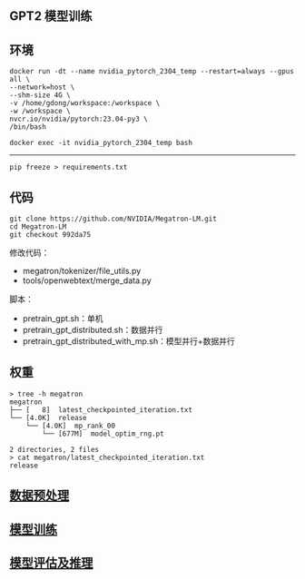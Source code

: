 
## GPT2 模型训练 



## 环境
```
docker run -dt --name nvidia_pytorch_2304_temp --restart=always --gpus all \
--network=host \
--shm-size 4G \
-v /home/gdong/workspace:/workspace \
-w /workspace \
nvcr.io/nvidia/pytorch:23.04-py3 \
/bin/bash

docker exec -it nvidia_pytorch_2304_temp bash
```

---

```
pip freeze > requirements.txt
```



## 代码

```
git clone https://github.com/NVIDIA/Megatron-LM.git
cd Megatron-LM
git checkout 992da75
```

修改代码：
- megatron/tokenizer/file_utils.py
- tools/openwebtext/merge_data.py

脚本：
- pretrain_gpt.sh：单机
- pretrain_gpt_distributed.sh：数据并行
- pretrain_gpt_distributed_with_mp.sh：模型并行+数据并行



## 权重

```
> tree -h megatron
megatron
├── [   8]  latest_checkpointed_iteration.txt
└── [4.0K]  release
    └── [4.0K]  mp_rank_00
        └── [677M]  model_optim_rng.pt

2 directories, 2 files
> cat megatron/latest_checkpointed_iteration.txt 
release
```

## [数据预处理](https://github.com/liguodongiot/llm-action/blob/main/train/megatron/gpt2/gpt-data-preprocess.md)


## [模型训练](https://github.com/liguodongiot/llm-action/blob/main/train/megatron/gpt2/model_train.md)


## [模型评估及推理](https://github.com/liguodongiot/llm-action/blob/main/train/megatron/gpt2/model_merge_eval_inference.md)


